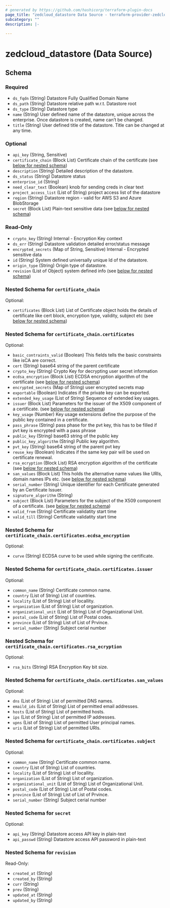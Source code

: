 ```yaml
---
# generated by https://github.com/hashicorp/terraform-plugin-docs
page_title: "zedcloud_datastore Data Source - terraform-provider-zedcloud"
subcategory: ""
description: |-
  
---
```


# zedcloud_datastore (Data Source)





<!-- schema generated by tfplugindocs -->
## Schema

### Required

- `ds_fqdn` (String) Datastore Fully Qualified Domain Name
- `ds_path` (String) Datastore relative path w.r.t. Datastore root
- `ds_type` (String) Datastore type
- `name` (String) User defined name of the datastore, unique across the enterprise. Once datastore is created, name can’t be changed.
- `title` (String) User defined title of the datastore. Title can be changed at any time.

### Optional

- `api_key` (String, Sensitive)
- `certificate_chain` (Block List) Certificate chain of the certificate (see [below for nested schema](#nestedblock--certificate_chain))
- `description` (String) Detailed description of the datastore.
- `ds_status` (String) Datastore status
- `enterprise_id` (String)
- `need_clear_text` (Boolean) knob for sending creds in clear text
- `project_access_list` (List of String) project access list of the datastore
- `region` (String) Datastore region - valid for AWS S3 and Azure BlobStorage
- `secret` (Block List) Plain-text sensitive data (see [below for nested schema](#nestedblock--secret))

### Read-Only

- `crypto_key` (String) Internal - Encryption Key context
- `ds_err` (String) Datastore validation detailed error/status message
- `encrypted_secrets` (Map of String, Sensitive) Internal - Encrypted sensitive data
- `id` (String) System defined universally unique Id of the datastore.
- `origin_type` (String) Origin type of datastore.
- `revision` (List of Object) system defined info (see [below for nested schema](#nestedatt--revision))

<a id="nestedblock--certificate_chain"></a>
### Nested Schema for `certificate_chain`

Optional:

- `certificates` (Block List) List of Certificate object holds the details of certificate like cert block, encryption type, validity, subject etc (see [below for nested schema](#nestedblock--certificate_chain--certificates))

<a id="nestedblock--certificate_chain--certificates"></a>
### Nested Schema for `certificate_chain.certificates`

Optional:

- `basic_contraints_valid` (Boolean) This fields tells the basic constraints like isCA are correct.
- `cert` (String) base64 string of the parent certificate
- `crypto_key` (String) Crypto Key for decrypting user secret information
- `ecdsa_encryption` (Block List) ECDSA encryption algorithm of the certificate (see [below for nested schema](#nestedblock--certificate_chain--certificates--ecdsa_encryption))
- `encrypted_secrets` (Map of String) user encrypted secrets map
- `exportable` (Boolean) Indicates if the private key can be exported.
- `extended_key_usage` (List of String) Sequence of extended key usages.
- `issuer` (Block List) Parameters for the issuer of the X509 component of a certificate. (see [below for nested schema](#nestedblock--certificate_chain--certificates--issuer))
- `key_usage` (Number) Key usage extensions define the purpose of the public key contained in a certificate.
- `pass_phrase` (String) pass phase for the pvt key, this has to be filled if pvt key is encrypted with a pass phrase
- `public_key` (String) base63 string of the public key
- `public_key_algorithm` (String) Public key algorithm.
- `pvt_key` (String) base64 string of the parent pvt key
- `reuse_key` (Boolean) Indicates if the same key pair will be used on certificate renewal.
- `rsa_ecryption` (Block List) RSA encryption algorithm of the certificate (see [below for nested schema](#nestedblock--certificate_chain--certificates--rsa_ecryption))
- `san_values` (Block List) This holds the alternative name values like URIs, domain names IPs etc. (see [below for nested schema](#nestedblock--certificate_chain--certificates--san_values))
- `serial_number` (String) Unique identifier for each Certificate generated by an Certificate Issuer.
- `signature_algorithm` (String)
- `subject` (Block List) Parameters for the subject of the X509 component of a certificate. (see [below for nested schema](#nestedblock--certificate_chain--certificates--subject))
- `valid_from` (String) Certificate validatity start time
- `valid_till` (String) Certificate validatity start time

<a id="nestedblock--certificate_chain--certificates--ecdsa_encryption"></a>
### Nested Schema for `certificate_chain.certificates.ecdsa_encryption`

Optional:

- `curve` (String) ECDSA curve to be used while signing the certificate.


<a id="nestedblock--certificate_chain--certificates--issuer"></a>
### Nested Schema for `certificate_chain.certificates.issuer`

Optional:

- `common_name` (String) Certificate common name.
- `country` (List of String) List of countries.
- `locality` (List of String) List of locallity.
- `organization` (List of String) List of organization.
- `organizational_unit` (List of String) List of Organizational Unit.
- `postal_code` (List of String) List of Postal codes.
- `province` (List of String) List of List of Prvince.
- `serial_number` (String) Subject cerial number


<a id="nestedblock--certificate_chain--certificates--rsa_ecryption"></a>
### Nested Schema for `certificate_chain.certificates.rsa_ecryption`

Optional:

- `rsa_bits` (String) RSA Encryption Key bit size.


<a id="nestedblock--certificate_chain--certificates--san_values"></a>
### Nested Schema for `certificate_chain.certificates.san_values`

Optional:

- `dns` (List of String) List of permitted DNS names.
- `emaild_ids` (List of String) List of permitted email addresses.
- `hosts` (List of String) List of permitted hosts.
- `ips` (List of String) List of permitted IP addresses.
- `upns` (List of String) List of permitted User principal names.
- `uris` (List of String) List of permitted URIs.


<a id="nestedblock--certificate_chain--certificates--subject"></a>
### Nested Schema for `certificate_chain.certificates.subject`

Optional:

- `common_name` (String) Certificate common name.
- `country` (List of String) List of countries.
- `locality` (List of String) List of locallity.
- `organization` (List of String) List of organization.
- `organizational_unit` (List of String) List of Organizational Unit.
- `postal_code` (List of String) List of Postal codes.
- `province` (List of String) List of List of Prvince.
- `serial_number` (String) Subject cerial number




<a id="nestedblock--secret"></a>
### Nested Schema for `secret`

Optional:

- `api_key` (String) Datastore access API key in plain-text
- `api_passwd` (String) Datastore access API password in plain-text


<a id="nestedatt--revision"></a>
### Nested Schema for `revision`

Read-Only:

- `created_at` (String)
- `created_by` (String)
- `curr` (String)
- `prev` (String)
- `updated_at` (String)
- `updated_by` (String)


